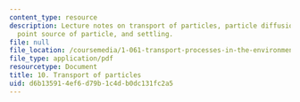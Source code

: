 ```yaml
---
content_type: resource
description: Lecture notes on transport of particles, particle diffusion, instantaneous
  point source of particle, and settling.
file: null
file_location: /coursemedia/1-061-transport-processes-in-the-environment-fall-2008/d6b135914ef6d79b1c4db0dc131fc2a5_lec_10.pdf
file_type: application/pdf
resourcetype: Document
title: 10. Transport of particles
uid: d6b13591-4ef6-d79b-1c4d-b0dc131fc2a5
---
```

